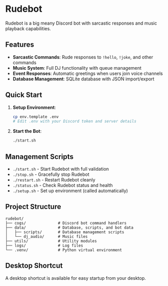 # Rudebot

Rudebot is a big meany Discord bot with sarcastic responses and music playback capabilities.

## Features

- **Sarcastic Commands**: Rude responses to `!hello`, `!joke`, and other commands
- **Music System**: Full DJ functionality with queue management
- **Event Responses**: Automatic greetings when users join voice channels
- **Database Management**: SQLite database with JSON import/export

## Quick Start

1. **Setup Environment**:
   ```bash
   cp env.template .env
   # Edit .env with your Discord token and server details
   ```

2. **Start the Bot**:
   ```bash
   ./start.sh
   ```

## Management Scripts

- `./start.sh` - Start Rudebot with full validation
- `./stop.sh` - Gracefully stop Rudebot
- `./restart.sh` - Restart Rudebot cleanly
- `./status.sh` - Check Rudebot status and health
- `./setup.sh` - Set up environment (called automatically)

## Project Structure

```
rudebot/
├── cogs/              # Discord bot command handlers
├── data/              # Database, scripts, and bot data
│   ├── scripts/       # Database management scripts
│   └── dj_audio/      # Music files
├── utils/             # Utility modules
├── logs/              # Log files
└── .venv/             # Python virtual environment
```

## Desktop Shortcut

A desktop shortcut is available for easy startup from your desktop.
